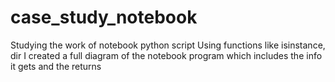 # case_study_notebook
Studying the work of notebook python script
Using functions like isinstance, dir I created a full diagram of
the notebook program which includes the info it gets and the returns
